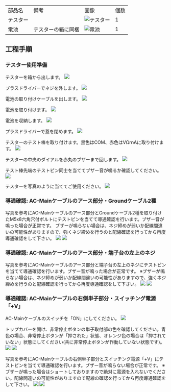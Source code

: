 <table class="packing-list">
    <tbody>
        <tr>
            <td>部品名</td>
            <td>備考</td>
            <td class="packing-img">画像</td>
            <td>個数</td>
        </tr>
        <tr>
            <td>テスター</td>
            <td></td>
            <td><img src="./images/028/packing/204.jpg" alt="テスター"/></td>
            <td>1</td>
        </tr>
        <tr>
            <td>電池</td>
            <td>テスターの箱に同梱</td>
            <td><img src="./images/028/packing/battery.jpg" alt="電池"/></td>
            <td>1</td>
        </tr>
    </tbody>
</table>

## 工程手順

### テスター使用準備

テスターを箱から出します。
<img src="./images/028/000.jpg"/>

プラスドライバーでネジを外します。
<img src="./images/028/001.jpg"/>

電池の取り付けケーブルを出します。
<img src="./images/028/002.jpg"/>

電池を取り付けます。
<img src="./images/028/003.jpg"/>

電池を収納します。
<img src="./images/028/004.jpg"/>

プラスドライバーで蓋を閉めます。
<img src="./images/028/005.jpg"/>

テスターのテスト棒を取り付けます。黒色はCOM、赤色はVΩｍAに取り付けます。
<img src="./images/028/006.jpg"/>

テスターの中央のダイアルを赤丸のブザーまで回します。
<img src="./images/028/007.jpg"/>

テスト棒先端のテストピン同士を当ててブザー音が鳴るか確認してください。
<img src="./images/028/008.jpg"/>

テスターを写真のように当ててご使用ください。
<img src="./images/028/009.jpg"/>

### 導通確認: AC-Mainケーブルのアース部分・Groundケーブル2種

写真を参考にAC-Mainケーブルのアース部分とGroundケーブル2種を取り付けたM5x8六角穴付ボルトにテストピンを当てて導通確認を行います。ブザー音が鳴った場合が正常です。
ブザーが鳴らない場合は、ネジ締めが弱いか配線間違いの可能性がありますので、強くネジ締めを行うのと配線確認を行ってから再度導通確認をして下さい。
<img src="./images/028/010.jpg"/>
<img src="./images/028/011.jpg"/>

### 導通確認: AC-Mainケーブルのアース部分・端子台の左上のネジ

写真を参考にAC-Mainケーブルのアース部分と端子台の左上のネジにテストピンを当てて導通確認を行います。ブザー音が鳴った場合が正常です。
※ブザーが鳴らない場合は、ネジ締めが弱いか配線間違いの可能性がありますので、強くネジ締めを行うのと配線確認を行ってから再度導通確認をして下さい。
<img src="./images/028/012.jpg"/>
<img src="./images/028/013.jpg"/>

### 導通確認: AC-Mainケーブルの右側単子部分・スイッチング電源「+V」

AC-Mainケーブルのスイッチを「ON」にしてください。
<img src="./images/028/014.jpg"/>

トップカバーを開け、非常停止ボタンの単子取付部の色を確認してください。青色の場合、非常停止ボタンが「押された」状態、オレンジ色の場合は「押されていない」状態にしてください(共に非常停止ボタンが作動していない状態です)。
<img src="./images/028/015.jpg"/>
<img src="./images/028/016.jpg"/>

写真を参考にAC-Mainケーブルの右側単子部分とスイッチング電源「+V」にテストピンを当てて導通確認を行います。ブザー音が鳴らない場合が正常です。
※ブザーが鳴った場合はショートしておりますので絶対に電源を入れないでください。配線間違いの可能性がありますので配線の確認を行ってから再度導通確認をして下さい。
<img src="./images/028/017.jpg"/>
<img src="./images/028/018.jpg"/>

